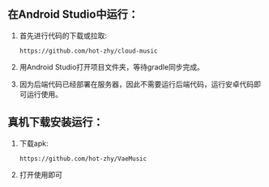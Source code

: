 ## 在Android Studio中运行：

1. 首先进行代码的下载或拉取:

   ```
   https://github.com/hot-zhy/cloud-music
   ```

2. 用Android Studio打开项目文件夹，等待gradle同步完成。

3. 因为后端代码已经部署在服务器，因此不需要运行后端代码，运行安卓代码即可运行使用。

## 真机下载安装运行：

1. 下载apk:

   ```
   https://github.com/hot-zhy/VaeMusic
   ```

2. 打开使用即可